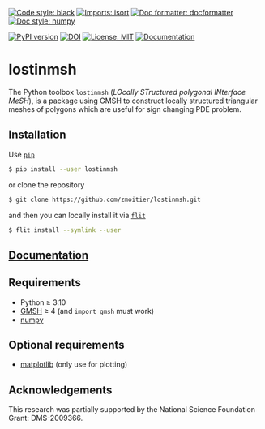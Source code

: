 [![Code style: black](https://img.shields.io/badge/code%20style-black-000000.svg)](https://github.com/psf/black)
[![Imports: isort](https://img.shields.io/badge/%20imports-isort-%231674b1?style=flat&labelColor=ef8336)](https://pycqa.github.io/isort/)
[![Doc formatter: docformatter](https://img.shields.io/badge/%20formatter-docformatter-fedcba.svg)](https://github.com/PyCQA/docformatter)
[![Doc style: numpy](https://img.shields.io/badge/%20style-numpy-459db9.svg)](https://numpydoc.readthedocs.io/en/latest/format.html)

[![PyPI version](https://badge.fury.io/py/lostinmsh.svg)](https://badge.fury.io/py/lostinmsh)
[![DOI](https://zenodo.org/badge/602493619.svg)](https://zenodo.org/badge/latestdoi/602493619)
[![License: MIT](https://img.shields.io/github/license/zmoitier/lostinmsh)](https://github.com/zmoitier/lostinmsh/blob/main/LICENSE)
[![Documentation](https://github.com/zmoitier/lostinmsh/actions/workflows/docs.yaml/badge.svg)](https://zmoitier.github.io/lostinmsh)

# lostinmsh

The Python toolbox `lostinmsh` (_LOcally STructured polygonal INterface MeSH_), is a package using GMSH to construct locally structured triangular meshes of polygons which are useful for sign changing PDE problem.

## Installation

Use [`pip`](https://pip.pypa.io/en/stable/)

```bash
$ pip install --user lostinmsh
```

or clone the repository

```bash
$ git clone https://github.com/zmoitier/lostinmsh.git
```

and then you can locally install it via [`flit`](https://flit.pypa.io/en/stable/)

```bash
$ flit install --symlink --user
```

## [Documentation](https://zmoitier.github.io/lostinmsh)

## Requirements

- Python ≥ 3.10
- [GMSH](https://gmsh.info) ≥ 4 (and `import gmsh` must work)
- [numpy](https://github.com/numpy/numpy)

## Optional requirements

- [matplotlib](https://github.com/matplotlib/matplotlib) (only use for plotting)

## Acknowledgements

This research was partially supported by the National Science Foundation Grant: DMS-2009366.
